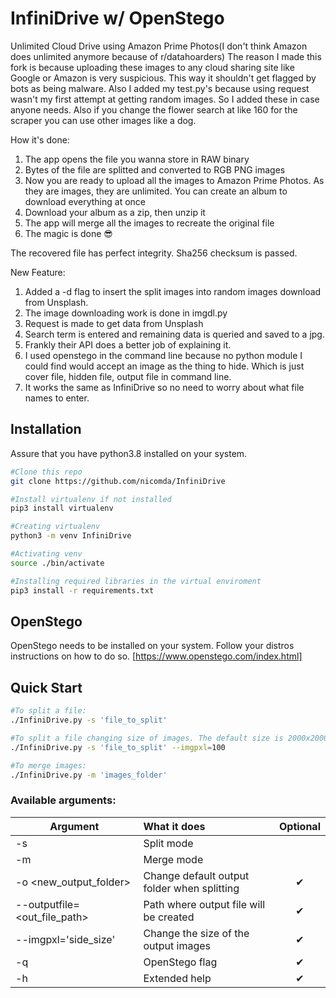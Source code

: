 # InfiniDrive w/ OpenStego
Unlimited Cloud Drive using Amazon Prime Photos(I don't think Amazon does unlimited anymore because of r/datahoarders)
The reason I made this fork is because uploading these images to any cloud sharing site like Google or Amazon is very suspicious. This way it shouldn't get flagged by bots as being malware.
Also I added my test.py's because using request wasn't my first attempt at getting random images. So I added these in case anyone needs.
Also if you change the flower search at like 160 for the scraper you can use other images like a dog.

How it's done:
1. The app opens the file you wanna store in RAW binary
2. Bytes of the file are splitted and converted to RGB PNG images
3. Now you are ready to upload all the images to Amazon Prime Photos. As they are images, they are unlimited. You can create an album to download everything at once 
4. Download your album as a zip, then unzip it
5. The app will merge all the images to recreate the original file
6. The magic is done 😎

The recovered file has perfect integrity. Sha256 checksum is passed.


New Feature:
1. Added a -d flag to insert the split images into random images download from Unsplash.
2. The image downloading work is done in imgdl.py
3. Request is made to get data from Unsplash
4. Search term is entered and remaining data is queried and saved to a jpg.
5. Frankly their API does a better job of explaining it.
6. I used openstego in the command line because no python module I could find would accept an image as the thing to hide. Which is just cover file, hidden file, output file in command line.
7. It works the same as InfiniDrive so no need to worry about what file names to enter.

## Installation
Assure that you have python3.8 installed on your system.
```sh
#Clone this repo
git clone https://github.com/nicomda/InfiniDrive

#Install virtualenv if not installed
pip3 install virtualenv

#Creating virtualenv
python3 -m venv InfiniDrive

#Activating venv
source ./bin/activate

#Installing required libraries in the virtual enviroment
pip3 install -r requirements.txt
```

## OpenStego
OpenStego needs to be installed on your system. Follow your distros instructions on how to do so.
[https://www.openstego.com/index.html]

## Quick Start
```bash
#To split a file: 
./InfiniDrive.py -s 'file_to_split'

#To split a file changing size of images. The default size is 2000x2000 (12MB): 
./InfiniDrive.py -s 'file_to_split' --imgpxl=100

#To merge images: 
./InfiniDrive.py -m 'images_folder'
```

### **Available arguments:**

| Argument        | What it does | Optional |
| --------------- |:-------------|:---------:| 
| -s                               |Split mode 
| -m                               |Merge mode 
| -o <new_output_folder>                              |Change default output folder when splitting |✔
| --outputfile=<out_file_path>     |Path where output file will be created |✔
| --imgpxl='side_size'    |Change the size of the output images |✔
| -q                            |OpenStego flag |✔
| -h                            |Extended help |✔

